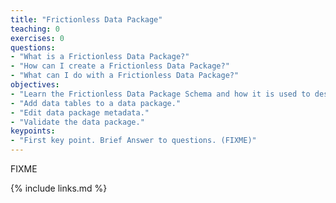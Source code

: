 ```yaml
---
title: "Frictionless Data Package"
teaching: 0
exercises: 0
questions:
- "What is a Frictionless Data Package?"
- "How can I create a Frictionless Data Package?"
- "What can I do with a Frictionless Data Package?"
objectives:
- "Learn the Frictionless Data Package Schema and how it is used to describe a dataset."
- "Add data tables to a data package."
- "Edit data package metadata."
- "Validate the data package."
keypoints:
- "First key point. Brief Answer to questions. (FIXME)"
---
```

FIXME

{% include links.md %}

